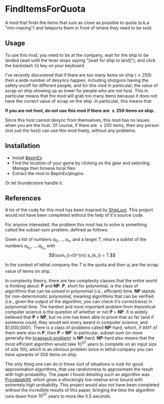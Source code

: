 # FindItemsForQuota
A mod that finds the items that sum as close as possible to quota (a.k.a "min-maxing") and teleports them in front of where they need to be sold.

## Usage
To use this mod, you need to be at the company, wait for the ship to be landed (wait until the lever stops saying "[wait for ship to land]"), and click the backslash (\\) key on your keyboard. 

I've recently discovered that if there are too many items on ship ($\geq250$) then a wide number of desyncs happen, including shotguns having the safety on/off for different people, and for this mod in particular, the value of scrap on ship showing up as lower for people who are not host. This in particular means that the mod will grab too many items because it does not have the correct value of scrap on the ship. In particular, this means that

**If you are not host, do not use this mod if there are $\geq250$ items on ship.**

Since this host cannot desync from themselves, this mod has no issues when you are the host. Of course, if there are $\leq 250$ items, then any person (not just the host) can use this mod freely, without any problems. 

## Installation
- Install [BepInEx](https://thunderstore.io/c/lethal-company/p/BepInEx/BepInExPack/)
- Find the location of your game by clicking on the gear and selecting Manage then browse local files
- Extract the mod to BepInEx/plugins

Or let thunderstore handle it.

## References
A lot of the code for this mod has been inspried by [ShipLoot](https://thunderstore.io/c/lethal-company/p/tinyhoot/ShipLoot/). This project would not have been completed without the help of it's source code.

For anyone interested, the problem this mod has to solve is something called the subset-sum problem, defined as follows:

Given a list of numbers $a_0, \ldots, a_n$, and a target $T$, return a sublist of the numbers $a_{k_0}, \ldots, a_{k_m}$ with 
$$\sum_{i=0}^{m} a_{k_i} = T.$$

In the context of lethal company the $T$ is the quota and then $a_i$ are the scrap value of items on ship. 

In complexity theory, there are two complexity classes that the entire world is thinking about: **P** and **NP**. **P**, short for polynomial, is the class of algorithms that can be solved in polynomial (i.e., efficient) time. **NP** stands for non-deterministic polynomial, meaning algorithms that can be verified (i.e., given the output of the algorithm, you can check it's correctness) in polynomial time. The hardest and most important problem from theoretical computer science is the question of whether or not **P** = **NP**. It is widely believed that **P** $\neq$ **NP**, but no one has been able to prove that so far (and if someone could, they would win every award in computer science, and $1,000,000!). There is a class of problems called **NP**-hard, which, if ANY of them were also in **P**, then **P** = **NP**. In particular, subset-sum (or more generally the [knapsack problem](https://en.wikipedia.org/wiki/Knapsack_problem)) is **NP**-hard. **NP**-hard also means that the most efficient algorithm would take $10^{37}$ years to complete on an input size of size 100, which is an obvious problem since in lethal company you can have upwards of 300 items on ship.

The only thing one can do in these sort of situations is look for good approximation algorithms, that use randomness to approximate the result with high probability. The paper I found detailing such an algorithm was [Przydatek99](https://web.stevens.edu/algebraic/Files/SubsetSum/przydatek99fast.pdf), which gives a shockingly low relative error bound with extremely high probability. This project would also not have been completed without the incredible results of this paper, bringing the time the algorithm runs down from $10^{37}$ years to more like $0.5$ seconds.
